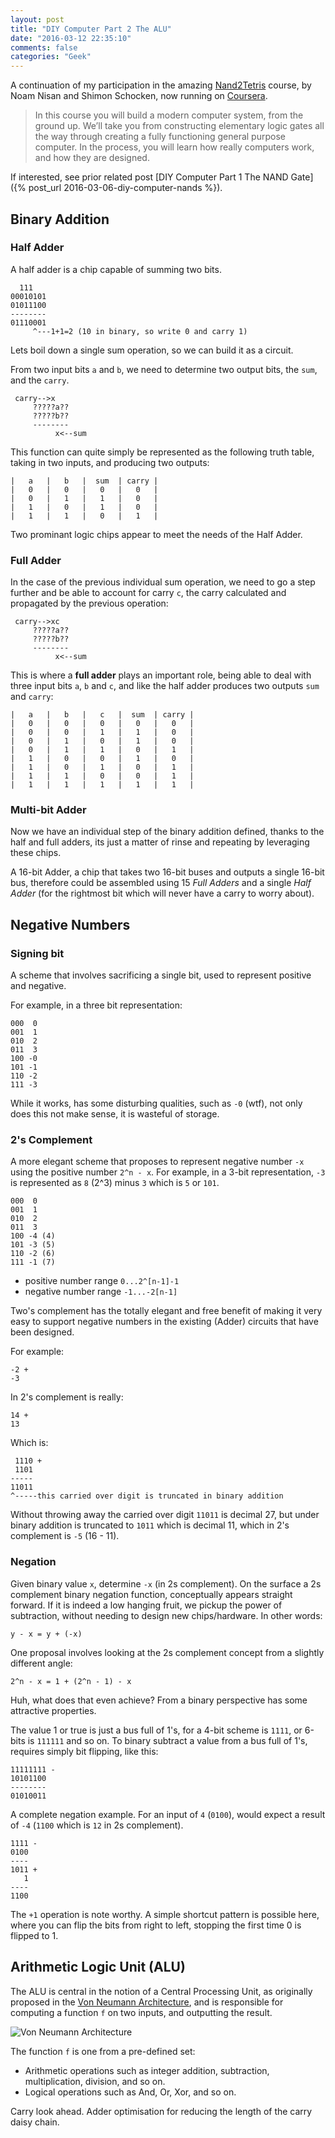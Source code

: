 ```yaml
---
layout: post
title: "DIY Computer Part 2 The ALU"
date: "2016-03-12 22:35:10"
comments: false
categories: "Geek"
---
```


A continuation of my participation in the amazing [Nand2Tetris](http://www.nand2tetris.org/) course, by Noam Nisan and Shimon Schocken, now running on [Coursera](https://www.coursera.org/course/nand2tetris1).

> In this course you will build a modern computer system, from the ground up. We’ll take you from constructing elementary logic gates all the way through creating a fully functioning general purpose computer. In the process, you will learn how really computers work, and how they are designed.

If interested, see prior related post [DIY Computer Part 1 The NAND Gate]({% post_url 2016-03-06-diy-computer-nands %}).


## Binary Addition ##

### Half Adder ###

A half adder is a chip capable of summing two bits.

      111
    00010101
    01011100
    --------
    01110001
         ^---1+1=2 (10 in binary, so write 0 and carry 1)

Lets boil down a single sum operation, so we can build it as a circuit.

From two input bits `a` and `b`, we need to determine two output bits, the `sum`, and the `carry`.

     carry-->x
         ?????a??
         ?????b??
         --------
              x<--sum

This function can quite simply be represented as the following truth table, taking in two inputs, and producing two outputs:

    |   a   |   b   |  sum  | carry |
    |   0   |   0   |   0   |   0   |
    |   0   |   1   |   1   |   0   |
    |   1   |   0   |   1   |   0   |
    |   1   |   1   |   0   |   1   |

Two prominant logic chips appear to meet the needs of the Half Adder.


### Full Adder ###

In the case of the previous individual sum operation, we need to go a step further and be able to account for carry `c`, the carry calculated and propagated by the previous operation:

     carry-->xc
         ?????a??
         ?????b??
         --------
              x<--sum

This is where a **full adder** plays an important role, being able to deal with three input bits `a`, `b` and `c`, and like the half adder produces two outputs `sum` and `carry`:


    |   a   |   b   |   c   |  sum  | carry |
    |   0   |   0   |   0   |   0   |   0   |
    |   0   |   0   |   1   |   1   |   0   |
    |   0   |   1   |   0   |   1   |   0   |
    |   0   |   1   |   1   |   0   |   1   |
    |   1   |   0   |   0   |   1   |   0   |
    |   1   |   0   |   1   |   0   |   1   |
    |   1   |   1   |   0   |   0   |   1   |
    |   1   |   1   |   1   |   1   |   1   |


### Multi-bit Adder ###

Now we have an individual step of the binary addition defined, thanks to the half and full adders, its just a matter of rinse and repeating by leveraging these chips.

A 16-bit Adder, a chip that takes two 16-bit buses and outputs a single 16-bit bus, therefore could be assembled using 15 *Full Adders* and a single *Half Adder* (for the rightmost bit which will never have a carry to worry about).




## Negative Numbers ##

### Signing bit ###

A scheme that involves sacrificing a single bit, used to represent positive and negative.

For example, in a three bit representation:

    000  0
    001  1
    010  2
    011  3
    100 -0
    101 -1
    110 -2
    111 -3

While it works, has some disturbing qualities, such as `-0` (wtf), not only does this not make sense, it is wasteful of storage.


### 2's Complement ###

A more elegant scheme that proposes to represent negative number `-x` using the positive number `2^n - x`. For example, in a 3-bit representation, `-3` is represented as `8` (2^3) minus `3` which is `5` or `101`.

    000  0
    001  1
    010  2
    011  3
    100 -4 (4)
    101 -3 (5)
    110 -2 (6)
    111 -1 (7)

- positive number range `0...2^[n-1]-1`
- negative number range `-1...-2[n-1]`

Two's complement has the totally elegant and free benefit of making it very easy to support negative numbers in the existing (Adder) circuits that have been designed.

For example:

    -2 +
    -3

In 2's complement is really:

    14 +
    13

Which is:

     1110 +
     1101
    -----
    11011
    ^-----this carried over digit is truncated in binary addition

Without throwing away the carried over digit `11011` is decimal 27, but under binary addition is truncated to `1011` which is decimal 11, which in 2's complement is `-5` (16 - 11).


### Negation ###

Given binary value `x`, determine `-x` (in 2s complement). On the surface a 2s complement binary negation function, conceptually appears straight forward. If it is indeed a low hanging fruit, we pickup the power of subtraction, without needing to design new chips/hardware. In other words:

    y - x = y + (-x)

One proposal involves looking at the 2s complement concept from a slightly different angle:

    2^n - x = 1 + (2^n - 1) - x

Huh, what does that even achieve? From a binary perspective has some attractive properties.

The value 1 or true is just a bus full of 1's, for a 4-bit scheme is `1111`, or 6-bits is `111111` and so on. To binary subtract a value from a bus full of 1's, requires simply bit flipping, like this:

    11111111 -
    10101100
    --------
    01010011


A complete negation example. For an input of `4` (`0100`), would expect a result of `-4` (`1100` which is `12` in 2s complement).

    1111 -
    0100
    ----
    1011 +
       1
    ----
    1100

The `+1` operation is note worthy. A simple shortcut pattern is possible here, where you can flip the bits from right to left, stopping the first time 0 is flipped to 1.



## Arithmetic Logic Unit (ALU) ##

The ALU is central in the notion of a Central Processing Unit, as originally proposed in the [Von Neumann Architecture](https://en.wikipedia.org/wiki/Von_Neumann_architecture), and is responsible for computing a function `f` on two inputs, and outputting the result.

![Von Neumann Architecture](/images/von_neumann.jpg "Von Neumann Architecture")


The function `f` is one from a pre-defined set:

- Arithmetic operations such as integer addition, subtraction, multiplication, division, and so on.
- Logical operations such as And, Or, Xor, and so on.




Carry look ahead. Adder optimisation for reducing the length of the carry daisy chain.


